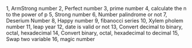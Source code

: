 1, ArmStrong number
2, Perfect number
3, prime number
4, calculate the n to the power of p
5, Strong number
6, Number palindrome or not
7, Deserium Number 
8, Happy number
9, fibanocci series
10, Xylem pholem number
11, leap year
12, date is valid or not
13, Convert decimal to binary, octal, hexadecimal
14, Convert binary, octal, hexadecimal to decimal
15, Swap two variable
16, magic number